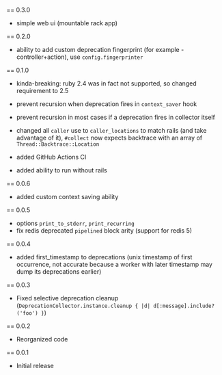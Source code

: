 == 0.3.0
- simple web ui (mountable rack app)

== 0.2.0
- ability to add custom deprecation fingerprint (for example - controller+action), use `config.fingerprinter`

== 0.1.0
- kinda-breaking: ruby 2.4 was in fact not supported, so changed requirement to 2.5
- prevent recursion when deprecation fires in `context_saver` hook
- prevent recursion in most cases if a deprecation fires in collector itself

- changed all `caller` use to `caller_locations` to match rails (and take advantage of it), `#collect` now expects backtrace with an array of `Thread::Backtrace::Location`
- added GitHub Actions CI
- added ability to run without rails

== 0.0.6
- added custom context saving ability

== 0.0.5
- options `print_to_stderr`, `print_recurring`
- fix redis deprecated `pipelined` block arity (support for redis 5)

== 0.0.4
- added first_timestamp to deprecations (unix timestamp of first occurrence, not accurate because a worker with later timestamp may dump its deprecations earlier)

== 0.0.3
- Fixed selective deprecation cleanup (`DeprecationCollector.instance.cleanup { |d| d[:message].include?('foo') }`)

== 0.0.2

- Reorganized code

== 0.0.1

- Initial release